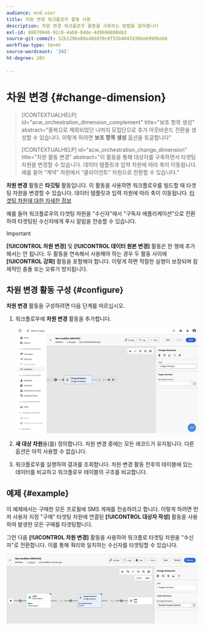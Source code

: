 ```yaml
---
audience: end-user
title: 차원 변경 워크플로우 활동 사용
description: 차원 변경 워크플로우 활동을 사용하는 방법을 알아봅니다
exl-id: 08870946-91c6-4ab0-84de-4d9b968884b3
source-git-commit: 52b129be88e48dd70c0f55b404fd3bbe699dbebb
workflow-type: tm+mt
source-wordcount: '341'
ht-degree: 26%

---
```


# 차원 변경 {#change-dimension}

>[!CONTEXTUALHELP]
>id="acw_orchestration_dimension_complement"
>title="보조 항목 생성"
>abstract="중복으로 제외되었던 나머지 모집단으로 추가 아웃바운드 전환을 생성할 수 있습니다. 이렇게 하려면 **보조 항목 생성** 옵션을 토글합니다"

>[!CONTEXTUALHELP]
>id="acw_orchestration_change_dimension"
>title="차원 활동 변경"
>abstract="이 활동을 통해 대상자를 구축하면서 타겟팅 차원을 변경할 수 있습니다. 데이터 템플릿과 입력 차원에 따라 축이 이동됩니다. 예를 들어 “계약” 차원에서 “클라이언트” 차원으로 전환할 수 있습니다."

**차원 변경** 활동은 **타깃팅** 활동입니다. 이 활동을 사용하면 워크플로우를 빌드할 때 타겟팅 차원을 변경할 수 있습니다. 데이터 템플릿과 입력 차원에 따라 축이 이동됩니다. [타겟팅 차원에 대한 자세한 정보](../../audience/about-recipients.md#targeting-dimensions)

예를 들어 워크플로우의 타겟팅 차원을 &quot;수신자&quot;에서 &quot;구독자 애플리케이션&quot;으로 전환하여 타겟팅된 수신자에게 푸시 알림을 전송할 수 있습니다.

>[!IMPORTANT]
>
>**[!UICONTROL 차원 변경]** 및 **[!UICONTROL 데이터 원본 변경]** 활동은 한 행에 추가해서는 안 됩니다. 두 활동을 연속해서 사용해야 하는 경우 두 활동 사이에 **[!UICONTROL 강화]** 활동을 포함해야 합니다. 이렇게 하면 적절한 실행이 보장되며 잠재적인 충돌 또는 오류가 방지됩니다.

## 차원 변경 활동 구성 {#configure}

**차원 변경** 활동을 구성하려면 다음 단계를 따르십시오.

1. 워크플로우에 **차원 변경** 활동을 추가합니다.

   ![](../assets/workflow-change-dimension.png)

1. **새 대상 차원**&#x200B;을(를) 정의합니다. 차원 변경 중에는 모든 레코드가 유지됩니다. 다른 옵션은 아직 사용할 수 없습니다.

1. 워크플로우를 실행하여 결과를 조회합니다. 차원 변경 활동 전후의 테이블에 있는 데이터를 비교하고 워크플로우 테이블의 구조를 비교합니다.

## 예제 {#example}

이 예제에서는 구매한 모든 프로필에 SMS 게재를 전송하려고 합니다. 이렇게 하려면 먼저 사용자 지정 &quot;구매&quot; 타겟팅 차원에 연결된 **[!UICONTROL 대상자 작성]** 활동을 사용하여 발생한 모든 구매를 타겟팅합니다.

그런 다음 **[!UICONTROL 차원 변경]** 활동을 사용하여 워크플로 타겟팅 차원을 &quot;수신자&quot;로 전환합니다. 이를 통해 쿼리와 일치하는 수신자를 타겟팅할 수 있습니다.

![](../assets/workflow-change-dimension-example.png)
